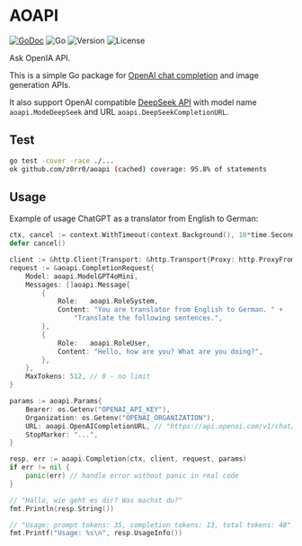 # AOAPI

[![GoDoc](https://godoc.org/github.com/z0rr0/aoapi?status.svg)](https://godoc.org/github.com/z0rr0/aoapi)
![Go](https://github.com/z0rr0/aoapi/workflows/Go/badge.svg)
![Version](https://img.shields.io/github/tag/z0rr0/aoapi.svg)
![License](https://img.shields.io/github/license/z0rr0/aoapi.svg)

Ask OpenIA API.

This is a simple Go package for [OpenAI chat completion](https://platform.openai.com/docs/api-reference/chat/create)
and image generation APIs.

It also support OpenAI compatible [DeepSeek API](https://api-docs.deepseek.com/)
with model name `aoapi.ModeDeepSeek` and URL `aoapi.DeepSeekCompletionURL`.

## Test

```sh
go test -cover -race ./...
ok github.com/z0rr0/aoapi (cached) coverage: 95.8% of statements
```

## Usage

Example of usage ChatGPT as a translator from English to German:

```go
ctx, cancel := context.WithTimeout(context.Background(), 10*time.Second)
defer cancel()

client := &http.Client{Transport: &http.Transport{Proxy: http.ProxyFromEnvironment}}
request := &aoapi.CompletionRequest{
	Model: aoapi.ModelGPT4oMini,
	Messages: []aoapi.Message{
		{
			Role:	aoapi.RoleSystem,
			Content: "You are translator from English to German. " +
				"Translate the following sentences.",
		},
		{
			Role:	aoapi.RoleUser,
			Content: "Hello, how are you? What are you doing?",
		},
	},
	MaxTokens: 512, // 0 - no limit
}

params := aoapi.Params{
	Bearer: os.Getenv("OPENAI_API_KEY"),
	Organization: os.Getenv("OPENAI_ORGANIZATION"),
	URL: aoapi.OpenAICompletionURL, // "https://api.openai.com/v1/chat/completions",
	StopMarker: "...",
}

resp, err := aoapi.Completion(ctx, client, request, params)
if err != nil {
	panic(err) // handle error without panic in real code
}

// "Hallo, wie geht es dir? Was machst du?"
fmt.Println(resp.String())

// "Usage: prompt tokens: 35, completion tokens: 13, total tokens: 48"
fmt.Printf("Usage: %s\n", resp.UsageInfo())
```
